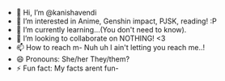 - 👋 Hi, I’m @kanishavendi
- 👀 I’m interested in Anime, Genshin impact, PJSK, reading! :P
- 🌱 I’m currently learning...(You don't need to know).
- 💞️ I’m looking to collaborate on NOTHING! <3
- 📫 How to reach m- Nuh uh I ain't letting you reach me..!
- 😄 Pronouns: She/her They/them?
- ⚡ Fun fact: My facts arent fun-

<!---
kanishavendi/kanishavendi is a ✨ special ✨ repository because its `README.md` (this file) appears on your GitHub profile.
You can click the Preview link to take a look at your changes.
--->
